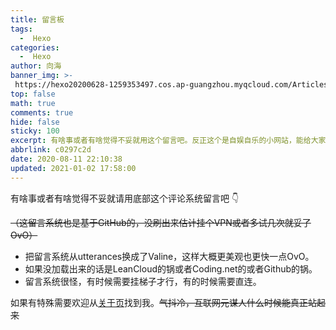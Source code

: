 ```yaml
---
title: 留言板
tags:
  -  Hexo
categories:
  -  Hexo
author: 向海
banner_img: >-
 https://hexo20200628-1259353497.cos.ap-guangzhou.myqcloud.com/Articles/2020-08-11photo_2020-07-20_00-07-36.jpg
top: false
math: true
comments: true
hide: false
sticky: 100
excerpt: 有啥事或者有啥觉得不妥就用这个留言吧。反正这个是自娱自乐的小网站，能给大家提供一些微不足道的帮助就是被万幸了。
abbrlink: c0297c2d
date: 2020-08-11 22:10:38
updated: 2021-01-02 17:58:00
---
```


有啥事或者有啥觉得不妥就请用底部这个评论系统留言吧 👇

<del>（这留言系统也是基于GitHub的，没刷出来估计挂个VPN或者多试几次就妥了OvO）</del>

+ 把留言系统从utterances换成了Valine，这样大概更美观也更快一点OvO。
+ 如果没加载出来的话是LeanCloud的锅或者Coding.net的或者Github的锅。
+ 留言系统很怪，有时候需要挂梯子才行，有的时候需要直连。

如果有特殊需要欢迎从[关于页](https://www.zhenyumi.top/about/)找到我。<del>气抖冷，互联网元谋人什么时候能真正站起来</del>